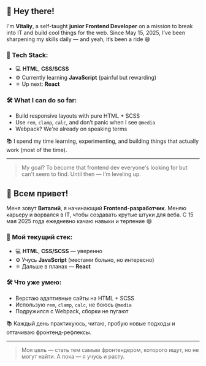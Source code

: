 ## 👋 Hey there!

I'm **Vitaliy**, a self-taught **junior Frontend Developer** on a mission to break into IT and build cool things for the web. Since May 15, 2025, I’ve been sharpening my skills daily — and yeah, it’s been a ride 😄

### 🚀 Tech Stack:
- 💻 **HTML**, **CSS/SCSS**
- ⚙️ Currently learning **JavaScript** (painful but rewarding)
- ⚛️ Up next: **React** 

### 🛠 What I can do so far:
- Build responsive layouts with pure HTML + SCSS
- Use `rem`, `clamp`, `calc`, and don’t panic when I see `@media`
- Webpack? We're already on speaking terms

📚 I spend my time learning, experimenting, and building things that actually work (most of the time).

---

> My goal? To become that frontend dev everyone's looking for but can't seem to find. Until then — I’m leveling up.

## 👋 Всем привет!

Меня зовут **Виталий**, я начинающий **Frontend-разработчик**. Меняю карьеру и ворвался в IT, чтобы создавать крутые штуки для веба. С 15 мая 2025 года ежедневно качаю навыки и терпение 😄

### 🚀 Мой текущий стек:
- 💻 **HTML**, **CSS/SCSS** — уверенно
- ⚙️ Учусь **JavaScript** (местами больно, но интересно)
- ⚛️ Дальше в планах — **React** 

### 🛠 Что уже умею:
- Верстаю адаптивные сайты на HTML + SCSS
- Использую `rem`, `clamp`, `calc`, не боюсь `@media`
- Подружился с Webpack, сборки не пугают

📚 Каждый день практикуюсь, читаю, пробую новые подходы и оттачиваю фронтенд-рефлексы.

---

> Моя цель — стать тем самым фронтендером, которого ищут, но не могут найти. А пока — я учусь и расту.
